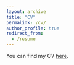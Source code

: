 ```yaml
---
layout: archive
title: "CV"
permalink: /cv/
author_profile: true
redirect_from:
  - /resume
---
```


You can find my CV [here](files/CV/Curriculum_Vitae.pdf).


